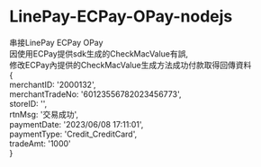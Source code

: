 # LinePay-ECPay-OPay-nodejs
串接LinePay ECPay OPay</br>
因使用ECPay提供sdk生成的CheckMacValue有誤,</br>
修改ECPay內提供的CheckMacValue生成方法成功付款取得回傳資料</br>
{</br>
  merchantID: '2000132',</br>
  merchantTradeNo: '60123556782023456773',</br>
  storeID: '',</br>
  rtnMsg: '交易成功',</br>
  paymentDate: '2023/06/08 17:11:01',</br>
  paymentType: 'Credit_CreditCard',</br>
  tradeAmt: '1000'</br>
}
